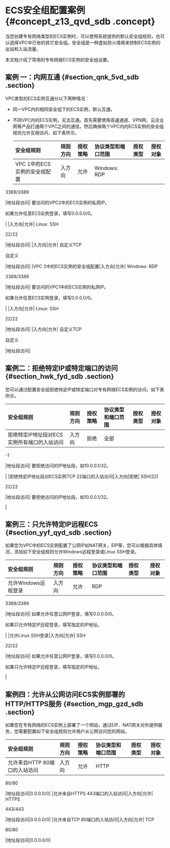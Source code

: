 # ECS安全组配置案例 {#concept_z13_qvd_sdb .concept}

当您创建专有网络类型的ECS实例时，可以使用系统提供的默认安全组规则，也可以选择VPC中已有的其它安全组。安全组是一种虚拟防火墙用来控制ECS实例的出站和入站流量。

本文档介绍了常用的专有网络ECS实例的安全组设置。

## 案例 一：内网互通 {#section_qnk_5vd_sdb .section}

VPC类型的ECS实例互通分以下两种情况：

-   同一VPC内的相同安全组下的ECS实例，默认互通。
-   不同VPC内的ECS实例，无法互通。首先需要使用高速通道、VPN网、云企业网等产品打通两个VPC之间的通信，然后确保两个VPC内的ECS实例的安全组规则允许互相访问，如下表所示。

    |安全组规则|规则方向|授权策略|协议类型和端口范围|授权类型|授权对象|
    |:----|:---|:---|:--------|:---|----|
    |VPC 1中的ECS实例的安全组配置|入方向|允许| Windows: RDP

 3389/3389

 |地址段访问| 要访问的VPC2中的ECS实例的私网IP。

 如果允许任意ECS实例登录，填写0.0.0.0/0。

 |
    |入方向|允许| Linux: SSH

 22/22

 |地址段访问|
    |入方向|允许| 自定义TCP

 自定义

 |地址段访问|
    |VPC 2中的ECS实例的安全组配置|入方向|允许| Windows: RDP

 3389/3389

 |地址段访问| 要访问的VPC1中的ECS实例的私网IP。

 如果允许任意ECS实例登录，填写0.0.0.0/0。

 |
    |入方向|允许| Linux: SSH

 22/22

 |地址段访问|
    |入方向|允许| 自定义TCP

 自定义

 |地址段访问|


## 案例二：拒绝特定IP或特定端口的访问 {#section_hwk_fyd_sdb .section}

您可以通过配置安全组拒绝特定IP或特定端口对专有网络ECS实例的访问，如下表所示。

|安全组规则|规则方向|授权策略|协议类型和端口范围|授权类型|授权对象|
|:----|:---|:---|:--------|:---|----|
|拒绝特定IP地址段对ECS实例所有端口的入站访问|入方向|拒绝| 全部

 -1

 |地址段访问| 要拒绝访问的IP地址段，如10.0.0.1/32。

 |
|拒绝特定IP地址段对ECS实例TCP 22端口的入站访问|入方向|拒绝| SSH\(22\)

 22/22

 |地址段访问| 要拒绝访问的IP地址段，如10.0.0.1/32。

 |

## 案例三：只允许特定IP远程ECS {#section_yyf_qyd_sdb .section}

如果您为VPC中的ECS实例配置了公网IP如NAT网关，EIP等，您可以根据具体情况，添加如下安全组规则允许Windows远程登录或Linux SSH登录。

|安全组规则|规则方向|授权策略|协议类型和端口范围|授权类型|授权对象|
|:----|:---|:---|:--------|:---|----|
|允许Windows远程登录|入方向|允许| RDP

 3389/3389

 |地址段访问| 如果允许任意公网IP登录，填写0.0.0.0/0。

 如果只允许特定IP远程登录，填写指定的IP地址。

 |
|允许Linux SSH登录|入方向|允许| SSH

 22/22

 |地址段访问| 如果允许任意公网IP登录，填写0.0.0.0/0。

 如果只允许特定IP远程登录，填写指定的IP地址。

 |

## 案例四：允许从公网访问ECS实例部署的HTTP/HTTPS服务 {#section_mgp_gzd_sdb .section}

如果您在专有网络的ECS实例上部署了一个网站，通过EIP、NAT网关对外提供服务，您需要配置如下安全组规则允许用户从公网访问您的网站。

|安全组规则|规则方向|授权策略|协议类型和端口范围|授权类型|授权对象|
|:----|:---|:---|:--------|:---|----|
|允许来自HTTP 80端口的入站访问|入方向|允许| HTTP

 80/80

 |地址段访问|0.0.0.0/0|
|允许来自HTTPS 443端口的入站访问|入方向|允许| HTTPS

 443/443

 |地址段访问|0.0.0.0/0|
|允许来自TCP 80端口的入站访问|入方向|允许| TCP

 80/80

 |地址段访问|0.0.0.0/0|

